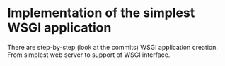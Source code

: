 # Implementation of the simplest WSGI application
There are step-by-step  (look at the commits) WSGI application creation.
From simplest web server to support of WSGI interface.